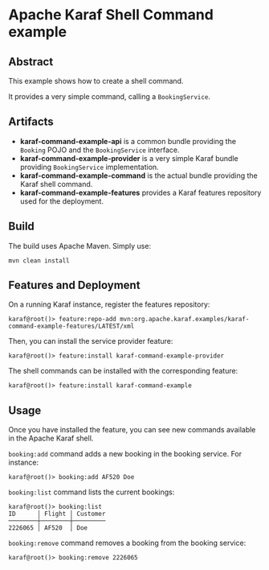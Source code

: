 <!--
    Licensed to the Apache Software Foundation (ASF) under one
    or more contributor license agreements.  See the NOTICE file
    distributed with this work for additional information
    regarding copyright ownership.  The ASF licenses this file
    to you under the Apache License, Version 2.0 (the
    "License"); you may not use this file except in compliance
    with the License.  You may obtain a copy of the License at

      http://www.apache.org/licenses/LICENSE-2.0

    Unless required by applicable law or agreed to in writing,
    software distributed under the License is distributed on an
    "AS IS" BASIS, WITHOUT WARRANTIES OR CONDITIONS OF ANY
    KIND, either express or implied.  See the License for the
    specific language governing permissions and limitations
    under the License.
-->
# Apache Karaf Shell Command example

## Abstract

This example shows how to create a shell command.

It provides a very simple command, calling a `BookingService`.

## Artifacts

* **karaf-command-example-api** is a common bundle providing the `Booking` POJO and the `BookingService` interface.
* **karaf-command-example-provider** is a very simple Karaf bundle providing `BookingService` implementation.
* **karaf-command-example-command** is the actual bundle providing the Karaf shell command.
* **karaf-command-example-features** provides a Karaf features repository used for the deployment.

## Build

The build uses Apache Maven. Simply use:

```
mvn clean install
```

## Features and Deployment

On a running Karaf instance, register the features repository:

```
karaf@root()> feature:repo-add mvn:org.apache.karaf.examples/karaf-command-example-features/LATEST/xml
```

Then, you can install the service provider feature:

```
karaf@root()> feature:install karaf-command-example-provider
```

The shell commands can be installed with the corresponding feature:

```
karaf@root()> feature:install karaf-command-example
```

## Usage

Once you have installed the feature, you can see new commands available in the Apache Karaf shell.

`booking:add` command adds a new booking in the booking service. For instance:

```
karaf@root()> booking:add AF520 Doe
```

`booking:list` command lists the current bookings:

```
karaf@root()> booking:list
ID      │ Flight │ Customer
────────┼────────┼─────────
2226065 │ AF520  │ Doe
```

`booking:remove` command removes a booking from the booking service:

```
karaf@root()> booking:remove 2226065
```